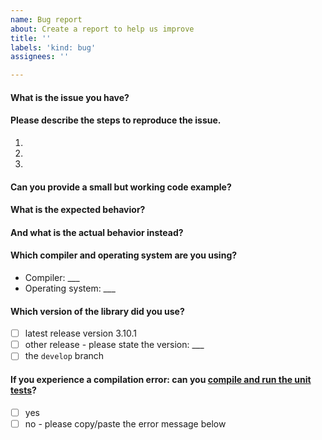 ```yaml
---
name: Bug report
about: Create a report to help us improve
title: ''
labels: 'kind: bug'
assignees: ''

---
```


<!-- Provide a concise summary of the issue in the title above. -->

#### What is the issue you have?

<!-- Provide a detailed introduction to the issue itself, and why you consider it to be a bug. -->
<!-- If possible, be specific and add stack traces, error messages, etc. Avoid vague terms like "crash" or "doesn't work". -->

#### Please describe the steps to reproduce the issue.

<!-- Provide a link to a live example, or an unambiguous set of steps to -->
<!-- reproduce this bug. Include code to reproduce, if relevant -->

1.
2.
3.

#### Can you provide a small but working code example?

<!-- Please understand that we cannot analyze and debug large code bases. -->

#### What is the expected behavior?

<!-- Tell us what should happen -->

#### And what is the actual behavior instead?

<!-- Tell us what happens instead. -->

#### Which compiler and operating system are you using?

<!-- Include as many relevant details about the environment you experienced the bug in. -->
<!-- Make sure you use a supported compiler, see https://github.com/nlohmann/json#supported-compilers. -->

- Compiler: ___
- Operating system: ___

#### Which version of the library did you use?

<!-- Please add an `x` to the respective line. -->

- [ ] latest release version 3.10.1
- [ ] other release - please state the version: ___
- [ ] the `develop` branch

#### If you experience a compilation error: can you [compile and run the unit tests](https://github.com/nlohmann/json#execute-unit-tests)?

- [ ] yes
- [ ] no - please copy/paste the error message below

